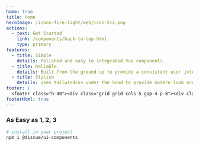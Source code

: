 ```yaml
---
home: true
title: Home
heroImage: /icons-fire-light/web/icon-512.png
actions:
  - text: Get Started
    link: /components/back-to-top.html
    type: primary
features:
  - title: Simple
    details: Polished and easy to integrated Vue components.
  - title: Reliable
    details: Built from the ground up to provide a consistent user interface.
  - title: Stylish
    details: Uses tailwindcss under the hood to provide modern look and feel.
footer: |
  <footer class="h-40"><div class="grid grid-cols-5 gap-4 p-8"><div class="col-span-2 w-32 self-center justify-self-center fill-current text-gray-900"><div class="flex flex-row"><a href="/" class="flex h-12 space-x-2 text-4xl text-gray-900"><svg viewBox="0 0 23 56" fill="none" xmlns="http://www.w3.org/2000/svg" class="-mt-6 w-8"><path d="M14.9267 54.0632C14.6011 53.96 14.3008 53.7773 14.0481 53.5287C13.7953 53.28 13.5966 52.9718 13.4667 52.627C13.1465 51.7898 13.2705 50.8238 13.2227 49.9308C13.2385 48.084 13.3798 46.2394 13.4836 44.3965C13.6959 41.5814 14.28 38.8244 14.6379 36.0311C15.033 32.8621 15.9359 24.3281 15.9683 18.8386C16.129 15.163 16.3569 11.4909 16.4216 7.8109C16.5248 5.49556 16.604 3.18009 16.3032 0.877426C16.9158 2.82726 17.3434 4.84183 17.5793 6.88885C17.9909 9.49 18.3876 12.0936 18.678 14.7152C18.7342 15.2149 18.792 15.7085 18.85 16.1996C19.005 12.3401 19.0261 8.47542 19.2628 4.61869C19.4627 5.54879 19.6362 6.4861 19.798 7.42531C20.2573 10.3001 20.9056 13.1373 21.2611 16.0321C21.7675 20.6488 22.2104 25.285 22.4269 29.9302C22.6458 34.7865 22.4817 39.6546 21.9364 44.4796C21.6063 46.7905 21.68 49.3176 20.5271 51.3648C19.7776 52.7032 18.3452 53.0668 17.0863 53.5834C16.9969 53.6285 16.9057 53.6693 16.8191 53.7206C16.5412 53.9163 16.2302 54.0477 15.9048 54.1066C15.5795 54.1655 15.2467 54.1507 14.9267 54.0632V54.0632Z" fill="#111827"></path><path d="M8.65152 28.0603C8.97939 28.1147 9.28171 28.2102 9.53605 28.3398C9.79038 28.4693 9.99019 28.6296 10.1207 28.8088C10.4422 29.2437 10.3159 29.7442 10.3629 30.2074C10.3445 31.165 10.1997 32.121 10.0928 33.0763C9.87509 34.5355 9.28298 35.9635 8.9186 37.4109C8.51639 39.0531 7.59537 43.4758 7.55544 46.3221C7.38864 48.2275 7.15413 50.131 7.08418 52.0389C6.97704 53.2392 6.89428 54.4396 7.19427 55.6343C6.57965 54.6217 6.15141 53.5761 5.91644 52.5141C5.5052 51.1643 5.10896 49.8132 4.81974 48.4531C4.7638 48.1939 4.70625 47.9378 4.64846 47.683C4.48718 49.6838 4.46083 51.6877 4.21721 53.6868C4.01697 53.204 3.84348 52.7176 3.68171 52.2302C3.22264 50.7384 2.57324 49.2656 2.2189 47.7637C1.7147 45.3686 1.27456 42.9635 1.0626 40.5543C0.848421 38.0357 1.02022 35.512 1.57608 33.0115C1.91167 31.8142 1.84075 30.5036 3.00508 29.4451C3.76205 28.753 5.20584 28.5682 6.47487 28.3036C6.565 28.2804 6.657 28.2595 6.74435 28.2331C7.02453 28.1323 7.33812 28.065 7.666 28.0353C7.99389 28.0056 8.32921 28.0141 8.65152 28.0603Z" fill="#AFE81A"></path></svg><div><span class="font-bold" id="title">discue</span><span class="text-gray-500 font-light">.io</span></div></a></div></div><ul class="space-y-2"><li class="font-bold text-lg text-gray-800">Company</li><li class="text-md text-gray-800"><a href="#features" class="animate font-bold hover:border-b-4 hover:cursor-pointer text-gray-500 hover:border-gray-500 text-md">Features</a></li><li class="text-md text-gray-800"><a href="#how-it-works" class="animate font-bold hover:border-b-4 hover:cursor-pointer text-gray-500 hover:border-gray-500 text-md">How it works</a></li><li class="text-md text-gray-800">Create account</li><li class="text-md text-gray-800">Delete account</li><li class="text-md text-gray-800">Cancel subscription</li></ul><ul class="space-y-2"><li class="font-bold text-lg text-gray-800">Resources</li><li class="text-md text-gray-800">Getting Started</li><li class="text-md text-gray-800">API Best Practices</li><li class="text-md text-gray-800">API Overview</li><li class="text-md text-gray-800">API Reference</li><li class="text-md text-gray-800">Blog</li></ul><ul class="space-y-2"><li class="font-bold text-lg text-gray-800">Legal</li><li class="text-md text-gray-800"><a href="/privacy" class="animate font-bold hover:border-b-4 hover:cursor-pointer text-gray-500 hover:border-gray-500 text-md">Privacy Policy</a></li><li class="text-md text-gray-800"><a href="/terms" class="animate font-bold hover:border-b-4 hover:cursor-pointer text-gray-500 hover:border-gray-500 text-md">Terms &amp; Conditions</a></li><li class="text-md text-gray-800"><a href="/imprint" class="animate font-bold hover:border-b-4 hover:cursor-pointer text-gray-500 hover:border-gray-500 text-md">Imprint &amp; Legal Notice</a></li></ul><small class="mt-8 col-span-5 font-bold text-md justify-self-center text-gray-800"><small>© Copyright 2022, Stefan Pfaffel</small></small></div></footer>
footerHtml: true
---
```


### As Easy as 1, 2, 3

<CodeGroup>
  <CodeGroupItem title="npm" active>

```bash
# install in your project
npm i @discue/ui-components
```

  </CodeGroupItem>
</CodeGroup>